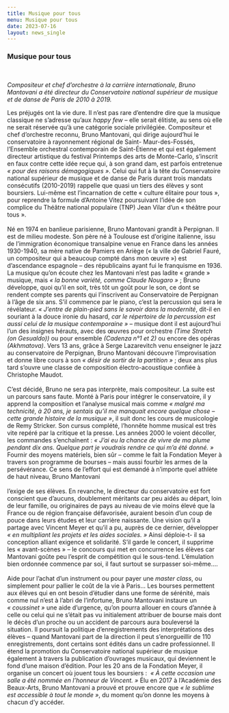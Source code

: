 ```yaml
---
title: Musique pour tous
menu: Musique pour tous
date: 2023-07-16
layout: news_single
---
```


### Musique pour tous
<br>

*Compositeur et chef d’orchestre à la carrière internationale, Bruno Mantovani a été directeur du Conservatoire national supérieur de musique et de danse de Paris de 2010 à 2019.*

Les préjugés ont la vie dure. Il n’est pas rare d’entendre dire que la musique classique ne s’adresse qu’aux *happy few* – elle serait élitiste, au sens où elle ne serait réservée qu’à une catégorie sociale privilégiée. Compositeur et chef d’orchestre reconnu, Bruno Mantovani, qui dirige aujourd’hui le conservatoire à rayonnement régional de Saint- Maur-des-Fossés, l’Ensemble orchestral contemporain de Saint-Étienne et qui est également directeur artistique du festival Printemps des arts de Monte-Carlo, s’inscrit en faux contre cette idée reçue qui, à son grand dam, est parfois entretenue *« pour des raisons démagogiques »*. Celui qui fut à la tête du Conservatoire national supérieur de musique et de danse de Paris durant trois mandats consécutifs (2010-2019) rappelle que quasi un tiers des élèves y sont boursiers. Lui-même est l’incarnation de cette « culture élitaire pour tous », pour reprendre la formule d’Antoine Vitez poursuivant l’idée de son complice du Théâtre national populaire (TNP) Jean Vilar d’un « théâtre pour tous ».
<br><br>
Né en 1974 en banlieue parisienne, Bruno Mantovani grandit à Perpignan. Il est de milieu modeste. Son père né à Toulouse est d’origine italienne, issu de l’immigration économique transalpine venue en France dans les années 1930-1940, sa mère native de Pamiers en Ariège (« la ville de Gabriel Fauré, un compositeur qui a beaucoup compté dans mon œuvre ») est d’ascendance espagnole – des républicains ayant fui le franquisme en 1936. La musique qu’on écoute chez les Mantovani n’est pas ladite « grande » musique, mais *« la bonne variété, comme Claude Nougaro »* ; Bruno développe, quoi qu’il en soit, très tôt un goût pour le son, ce dont se rendent compte ses parents qui l’inscrivent au Conservatoire de Perpignan à l’âge de six ans. S’il commence par le piano, c’est la percussion qui sera le révélateur. *« J’entre de plain-pied sans le savoir dans la modernité*, dit-il en souriant à la douce ironie du hasard, *car le répertoire de la percussion est aussi celui de la musique contemporaine »* – musique dont il est aujourd’hui l’un des insignes hérauts, avec des œuvres pour orchestre *(Time Stretch (on Gesualdo))* ou pour ensemble *(Cadenza n°1 et 2)* ou encore des opéras *(Akhmatova)*. Vers 13 ans, grâce à Serge Lazarevitch venu enseigner le jazz au conservatoire de Perpignan, Bruno Mantovani découvre l’improvisation et donne libre cours à son *« désir de sortir de la partition »* ; deux ans plus tard s’ouvre une classe de composition électro-acoustique confiée à Christophe Maudot.
<br><br>
C’est décidé, Bruno ne sera pas interprète, mais compositeur. La suite est un parcours sans faute. Monté à Paris pour intégrer le conservatoire, il y apprend la composition et l’analyse musical mais comme *« malgré ma technicité, à 20 ans, je sentais qu’il me manquait encore quelque chose – cette grande histoire de la musique »*, il suit donc les cours de musicologie de Remy Stricker. Son cursus complété, l’honnête homme musical est très vite repéré par la critique et la presse. Les années 2000 le voient décoller, les commandes s’enchaînent : *« J’ai eu la chance de vivre de ma plume pendant dix ans. Quelque part je voudrais rendre ce qui m’a été donné. »* Fournir des moyens matériels, bien sûr – comme le fait la Fondation Meyer à travers son programme de bourses – mais aussi fourbir les armes de la persévérance. Ce sens de l’effort qui est demandé à n’importe quel athlète de haut niveau, Bruno Mantovani
<br><br>
l’exige de ses élèves. En revanche, le directeur du conservatoire est fort conscient que d’aucuns, doublement méritants car peu aidés au départ, loin de leur famille, ou originaires de pays au niveau de vie moins élevé que la France ou de région française défavorisée, auraient besoin d’un coup de pouce dans leurs études et leur carrière naissante. Une vision qu’il a partage avec Vincent Meyer et qu’il a pu, auprès de ce dernier, développer *« en multipliant les projets et les aides sociales. »* Ainsi déploie-t- il sa conception alliant exigence et solidarité. S’il garde le concert, il supprime les « avant-scènes » – le concours qui met en concurrence les élèves car Mantovani goûte peu l’esprit de compétition qui le sous-tend. L’émulation bien ordonnée commence par soi, il faut surtout se surpasser soi-même.…
<br><br>
Aide pour l’achat d’un instrument ou pour payer une *master class*, ou simplement pour pallier le coût de la vie à Paris… Les bourses permettent aux élèves qui en ont besoin d’étudier dans une forme de sérénité, mais comme nul n’est à l’abri de l’infortune, Bruno Mantovani instaure un *« coussinet »* une aide d’urgence, qu’on pourra allouer en cours d’année à celle ou celui qui ne s’était pas vu initialement attribuer de bourse mais dont le décès d’un proche ou un accident de parcours aura bouleversé la situation. Il poursuit la politique d’enregistrements des interprétations des élèves – quand Mantovani part de la direction il peut s’enorgueillir de 110 enregistrements, dont certains sont édités dans un cadre professionnel. Il étend la promotion du Conservatoire national supérieur de musique également à travers la publication d’ouvrages musicaux, qui deviennent le fond d’une maison d’édition. Pour les 20 ans de la Fondation Meyer, il organise un concert où jouent tous les boursiers :  *« À cette occasion une salle a été nommée en l’honneur de Vincent. »* Élu en 2017 à l’Académie des Beaux-Arts, Bruno Mantovani a prouvé et prouve encore que *« le sublime est accessible à tout le monde »*, du moment qu’on donne les moyens à chacun d’y accéder.